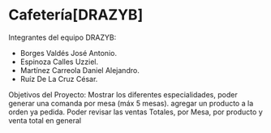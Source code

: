 # Cafetería[DRAZYB]
Integrantes del equipo DRAZYB:
* Borges Valdés José Antonio.
* Espinoza Calles Uzziel.
* Martínez Carreola Daniel Alejandro.
* Ruíz De La Cruz César.
  
Objetivos del Proyecto: 
Mostrar los diferentes especialidades,
poder generar una comanda  por mesa (máx 5 mesas). agregar un producto a la orden ya pedida.
Poder revisar las ventas Totales, por Mesa, por producto y venta total en general
